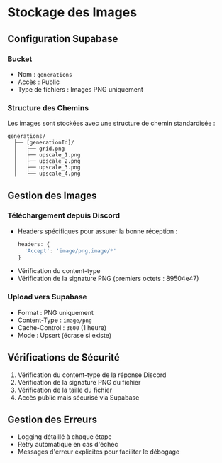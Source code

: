 # Stockage des Images

## Configuration Supabase

### Bucket
- Nom : `generations`
- Accès : Public
- Type de fichiers : Images PNG uniquement

### Structure des Chemins
Les images sont stockées avec une structure de chemin standardisée :
```
generations/
  ├── [generationId]/
  │   ├── grid.png
  │   ├── upscale_1.png
  │   ├── upscale_2.png
  │   ├── upscale_3.png
  │   └── upscale_4.png
```

## Gestion des Images

### Téléchargement depuis Discord
- Headers spécifiques pour assurer la bonne réception :
  ```typescript
  headers: {
    'Accept': 'image/png,image/*'
  }
  ```
- Vérification du content-type
- Vérification de la signature PNG (premiers octets : 89504e47)

### Upload vers Supabase
- Format : PNG uniquement
- Content-Type : `image/png`
- Cache-Control : `3600` (1 heure)
- Mode : Upsert (écrase si existe)

## Vérifications de Sécurité
1. Vérification du content-type de la réponse Discord
2. Vérification de la signature PNG du fichier
3. Vérification de la taille du fichier
4. Accès public mais sécurisé via Supabase

## Gestion des Erreurs
- Logging détaillé à chaque étape
- Retry automatique en cas d'échec
- Messages d'erreur explicites pour faciliter le débogage
